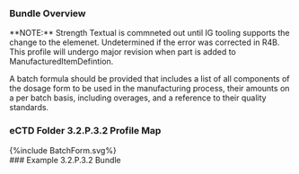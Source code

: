 ### Bundle Overview
<p> **NOTE:** Strength Textual is commneted out until IG tooling supports the change to the elemenet.  Undetermined if the error was corrected in R4B. This profile will undergo major revision when part is added to ManufacturedItemDefintion.</p>
<p>A batch formula should be provided that includes a list of all components of the dosage form to 
be used in the manufacturing process, their amounts on a per batch basis, including overages, and 
a reference to their quality standards.</p>

### eCTD Folder 3.2.P.3.2 Profile Map
<div>{%include BatchForm.svg%}</div>
### Example 3.2.P.3.2 Bundle